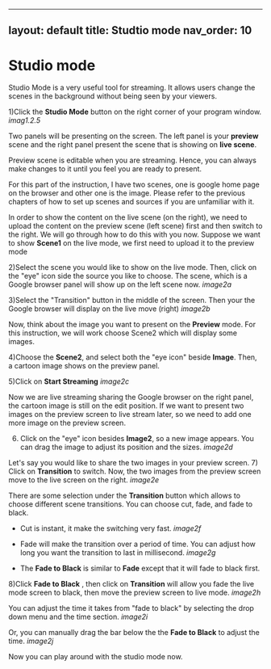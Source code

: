 
---
layout: default
title: Studtio mode
nav_order: 10
---

# Studio mode #

Studio Mode is a very useful tool for streaming. It allows users change the scenes in the background without being seen by your viewers.

1)Click the **Studio Mode** button on the right corner of your program window. 
_imag1.2.5_

Two panels will be presenting on the screen. The left panel is your **preview** scene and the right panel present the scene that is showing on **live scene**.

 Preview scene is editable when you are streaming. Hence, you can always make changes to it until you feel you are ready to present. 

 For this part of the instruction, I have two scenes, one is google home page on the browser and other one is the image. Please refer to the previous chapters of how to set up scenes and sources if you are unfamiliar with it. 

 In order to show the content on the live scene (on the right), we need to upload the content on the preview scene (left scene) first and then switch to the right. We will go through how to do this with you now. Suppose we want to show **Scene1** on the live mode, we first need to upload it to the preview mode

  2)Select the scene you would like to show on the live mode. Then, click on  the "eye" icon side the source you like to choose. The scene, which is a Google browser panel will show up on the left scene now.
_image2a_

  3)Select the "Transition" button in the middle of the screen. Then your the Google browser will display on the live move (right)
  _image2b_

Now, think about the image you want to present on the **Preview** mode. For this instruction, we will work choose Scene2 which will display some images.

 4)Choose the **Scene2**, and select both the "eye icon" beside **Image**. Then, a cartoon image shows on the preview panel.

 5)Click on **Start Streaming**
_image2c_

 Now we are live streaming sharing the Google browser on the right panel, the cartoon image is still on the edit position.
 If we want to present two images on the preview screen to live stream later,  so we need to add one more image on the preview screen.

 6. Click on the "eye" icon besides **Image2**, so a new image appears. You can drag the image to adjust its position and the sizes.
 _image2d_

Let's say you would like to share the two images in your preview screen.
 7) Click on **Transition** to switch. Now, the two images from the preview screen move to the live screen on the right.
 _image2e_

There are some selection under the **Transition** button which allows to choose different scene transitions. You can choose cut, fade, and fade to black.

* Cut is instant, it make the switching very fast.
_image2f_
* Fade will make the transition over a period of time. You can adjust how long you want the transition to last in millisecond.
_image2g_

* The **Fade to Black** is similar to **Fade** except that it will fade to black first.

8)Click **Fade to Black** , then click on **Transition** will allow you fade the live mode screen to black, then move the preview screen to live mode.
_image2h_

You can adjust the time it takes from "fade to black" by selecting the drop down menu and the time section.
_image2i_

Or, you can manually drag the bar below the the **Fade to Black** to adjust the time.
_image2j_

Now you can play around with the studio mode now.
